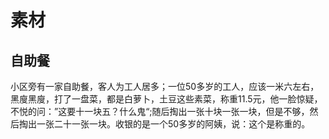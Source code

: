 # 素材


## 自助餐
小区旁有一家自助餐，客人为工人居多；一位50多岁的工人，应该一米六左右，黑廋黑廋，打了一盘菜，都是白萝卜，土豆这些素菜，称重11.5元，他一脸惊疑，不悦的问：”这要十一块五？什么鬼“;随后掏出一张十块一张一块，但是不够，然后掏出一张二十一张一块。收银的是一个50多岁的阿姨，说：这个是称重的。



